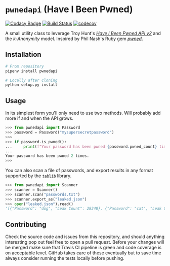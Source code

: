 # `pwnedapi` (Have I Been Pwned)

[![Codacy Badge](https://api.codacy.com/project/badge/Grade/5c1b1ede06564c7b8f857874aaeb4d13)](https://app.codacy.com/app/nikoheikkila/pwnedapi?utm_source=github.com&utm_medium=referral&utm_content=nikoheikkila/pwnedapi&utm_campaign=Badge_Grade_Settings)
[![Build Status](https://travis-ci.org/nikoheikkila/pwnedapi.svg?branch=master)](https://travis-ci.org/nikoheikkila/pwnedapi)
[![codecov](https://codecov.io/gh/nikoheikkila/pwnedapi/branch/master/graph/badge.svg)](https://codecov.io/gh/nikoheikkila/pwnedapi)

A small utility class to leverage Troy Hunt's [_Have I Been Pwned API v2_][hibp] and the _k-Anonymity_ model. Inspired by Phil Nash's Ruby gem [_pwned_][pwned].

## Installation

```bash
# From repository
pipenv install pwnedapi

# Locally after cloning
python setup.py install
```

## Usage

In its simplest form you'll only need to use two methods. Will probably add more if and when the API grows.

```python
>>> from pwnedapi import Password
>>> password = Password("mysupersecretpassword")
>>>
>>> if password.is_pwned():
...     print(f"Your password has been pwned {password.pwned_count} times.")
...
Your password has been pwned 2 times.
>>>
```

You can also scan a file of passwords, and export results in any format supported by the [`tablib`][tablib] library.

```python
>>> from pwnedapi import Scanner
>>> scanner = Scanner()
>>> scanner.scan("passwords.txt")
>>> scanner.export_as("leaked.json")
>>> open("leaked.json").read()
'[{"Password": "dog", "Leak Count": 28348}, {"Password": "cat", "Leak Count": 26354}, {"Password": "somepass", "Leak Count": 657}]'
```

## Contributing

Check the source code and issues from this repository, and should anything interesting pop out feel free to open a pull request. Before your changes will be merged make sure that Travis CI pipeline is green and code coverage is on acceptable level. GitHub takes care of these eventually but to save time always consider running the tests locally before pushing.

[hibp]: https://haveibeenpwned.com/API/v2#SearchingPwnedPasswordsByRange

[pwned]: https://philnash.github.io/pwned/

[tablib]: http://docs.python-tablib.org/en/latest/
